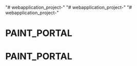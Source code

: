 "# webapplication_project-" 
"# webapplication_project-" 
"# webapplication_project-" 
# PAINT_PORTAL
# PAINT_PORTAL
